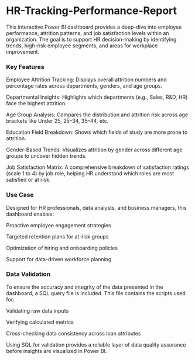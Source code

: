 # HR-Tracking-Performance-Report 
This interactive Power BI dashboard provides a deep-dive into employee performance, attrition patterns, and job satisfaction levels within an organization. The goal is to support HR decision-making by identifying trends, high-risk employee segments, and areas for workplace improvement.

### Key Features
Employee Attrition Tracking: Displays overall attrition numbers and percentage rates across departments, genders, and age groups.

Departmental Insights: Highlights which departments (e.g., Sales, R&D, HR) face the highest attrition.

Age Group Analysis: Compares the distribution and attrition risk across age brackets like Under 25, 25–34, 35–44, etc.

Education Field Breakdown: Shows which fields of study are more prone to attrition.

Gender-Based Trends: Visualizes attrition by gender across different age groups to uncover hidden trends.

Job Satisfaction Matrix: A comprehensive breakdown of satisfaction ratings (scale 1 to 4) by job role, helping HR understand which roles are most satisfied or at risk.

### Use Case
Designed for HR professionals, data analysts, and business managers, this dashboard enables:

Proactive employee engagement strategies

Targeted retention plans for at-risk groups

Optimization of hiring and onboarding policies

Support for data-driven workforce planning
### Data Validation
To ensure the accuracy and integrity of the data presented in the dashboard, a SQL query file is included. This file contains the scripts used for:

Validating raw data inputs

Verifying calculated metrics

Cross-checking data consistency across loan attributes

Using SQL for validation provides a reliable layer of data quality assurance before insights are visualized in Power BI.
